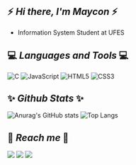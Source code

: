 ## ⚡ *Hi there, I'm Maycon* ⚡

* Information System Student at UFES

## 💻 *Languages and Tools* 💻

![C](https://img.shields.io/badge/c-%2300599C.svg?style=for-the-badge&logo=c&logoColor=white)
![JavaScript](https://img.shields.io/badge/javascript-%23323330.svg?style=for-the-badge&logo=javascript&logoColor=%23F7DF1E)
![HTML5](https://img.shields.io/badge/html5-%23E34F26.svg?style=for-the-badge&logo=html5&logoColor=white)
![CSS3](https://img.shields.io/badge/css3-%231572B6.svg?style=for-the-badge&logo=css3&logoColor=white)

## ✨ *Github Stats* ✨
  ![Anurag's GitHub stats](https://github-readme-stats.vercel.app/api?username=MayconTostes&show_icons=true&theme=dark)
  ![Top Langs](https://github-readme-stats.vercel.app/api/top-langs/?username=MayconTostes&layout=compact&theme=dark)

## 📲 *Reach me* 📲

<div>
<a href="https://www.linkedin.com/in/maycontostes/" target="_blank"><img loading="lazy" src="https://img.shields.io/badge/-LinkedIn-%230077B5?style=for-the-badge&logo=linkedin&logoColor=white" target="_blank"></a>  
<a href = "mailto:mayconptostes00@gmail.com"><img loading="lazy" src="https://img.shields.io/badge/mayconptostes00@gmail.com-D14836?style=for-the-badge&logo=gmail&logoColor=white" target="_blank"></a>
<a href="https://www.instagram.com/maycon_tostes/" target="_blank"><img loading="lazy" src="https://img.shields.io/badge/-Instagram-%23E4405F?style=for-the-badge&logo=instagram&logoColor=white" target="_blank"></a>
</div>
